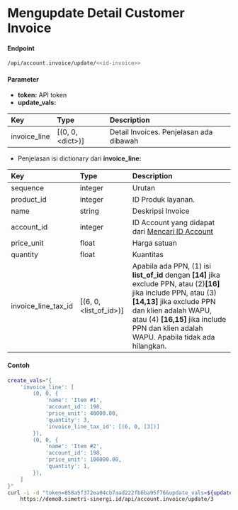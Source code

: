 # Mengupdate Detail Customer Invoice
#### Endpoint
```bash
/api/account.invoice/update/<<id-invoice>>
```


#### Parameter
- **token:** API token</br>
- **update_vals:**

| Key               | Type                     | Description                                                                    |
| :---              | :---                     | :---                                                                           |
| invoice_line      | [(0, 0, &lt;dict&gt;)]   | Detail Invoices. Penjelasan ada dibawah                                        |

- Penjelasan isi dictionary dari <b>invoice_line:</b> </br>

| Key                 | Type                           | Description                                                                                                                     |
| :---                | :---                           | :---                                                                                                                            |
| sequence            | integer                        | Urutan
| product_id          | integer                        | ID Produk layanan.
| name                | string                         | Deskripsi Invoice                                                                                                               |
| account_id          | integer                        | ID Account yang didapat dari [Mencari ID Account](../search_master/account.md)                                                  |
| price_unit          | float                          | Harga satuan                                                                                                                    |
| quantity            | float                          | Kuantitas                                                                                                                       |
| invoice_line_tax_id | [(6, 0, &lt;list_of_id&gt;)]   | Apabila ada PPN, (1) isi <b>list_of_id</b> dengan <b>[14]</b> jika exclude PPN, atau (2)<b>[16]</b> jika include PPN, atau (3) **[14,13]** jika exclude PPN dan klien adalah WAPU, atau (4) **[16,15]** jika include PPN dan klien adalah WAPU. Apabila tidak ada hilangkan.|

#### Contoh
```bash
create_vals="{
    'invoice_line': [
        (0, 0, {
            'name': 'Item #1',
            'account_id': 198,
            'price_unit': 40000.00,
            'quantity': 3,
            'invoice_line_tax_id': [(6, 0, [3])]
        }),
        (0, 0, {
            'name': 'Item #2',
            'account_id': 198,
            'price_unit': 100000.00,
            'quantity': 1,
        }),
    ]
}"
curl -i -d "token=858a5f372ea04cb7aad222fb6ba95f76&update_vals=${update_vals}" \
    https://demo8.simetri-sinergi.id/api/account.invoice/update/3
```

